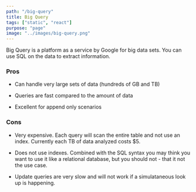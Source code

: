 ```yaml
---
path: "/big-query"
title: Big Query
tags: ["static", "react"]
purpose: "page"
image: "../images/big-query.png"
---
```


Big Query is a platform as a service by Google for big data sets. You can use SQL on the data to extract information.

<div class="product">

### Pros

- Can handle very large sets of data (hundreds of GB and TB)

- Queries are fast compared to the amount of data

- Excellent for append only scenarios 

### Cons

- Very expensive. Each query will scan the entire table and not use an index. Currently each TB of data analyzed costs $5.

- Does not use indexes. Combined with the SQL syntax you may think you want to use it like a relational database, but you should not - that it not the use case.

- Update queries are very slow and will not work if a simulataneous look up is happening.

<div>
